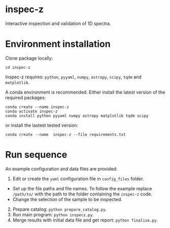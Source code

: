 # inspec-z
Interactive inspection and validation of 1D spectra.

# Environment installation
Clone package locally:

```git clone git@github.com:d-i-an-a/inspec-z.git
cd inspec-z
```

Inspec-z requires: `python`, `pyyaml`, `numpy`, `astropy`, `scipy`, `tqdm` and `matplotlib`.

A conda environment is recommended. Either install the latest version of the required packages:

```
conda create --name inspec-z
conda activate inspec-z
conda install python pyyaml numpy astropy matplotlib tqdm scipy
```
or install the lastest tested version:

`conda create --name  inspec-z --file requirements.txt`

# Run sequence
An example configuration and data files are provided.

1. Edit or create the `yaml` configuration file in `config_files` folder.
- Set up the file paths and file names. To follow the example replace `/path/to/` with the path to the folder containing the `inspec-z` code.
- Change the selection of the sample to be inspected.

2. Prepare catalog: `python prepare_catalog.py`.
3. Run main program: `python inspecz.py`.
4. Merge results with initial data file and get report: `python finalize.py`.


